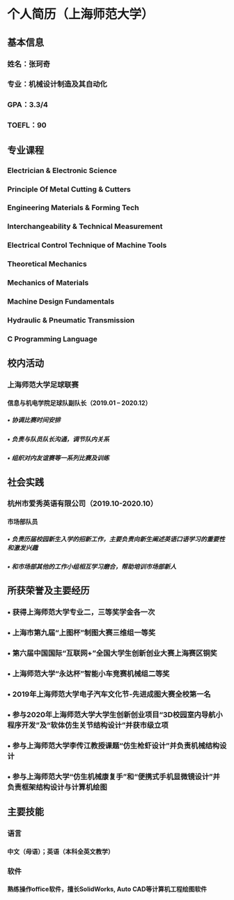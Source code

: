 # 个人简历（上海师范大学）
## 基本信息
### 姓名：张珂奇
### 专业：机械设计制造及其自动化
### GPA：3.3/4
### TOEFL：90
## 专业课程
### Electrician & Electronic Science
### Principle Of Metal Cutting & Cutters
### Engineering Materials & Forming Tech
### Interchangeability & Technical Measurement
### Electrical Control Technique of Machine Tools
### Theoretical Mechanics
### Mechanics of Materials
### Machine Design Fundamentals
### Hydraulic & Pneumatic Transmission
### C Programming Language
## 校内活动
### 上海师范大学足球联赛
#### 信息与机电学院足球队副队长（2019.01 – 2020.12）
##### • 协调比赛时间安排
##### • 负责与队员队长沟通，调节队内关系
##### • 组织对内友谊赛等一系列比赛及训练
## 社会实践
### 杭州市爱秀英语有限公司（2019.10-2020.10）
#### 市场部队员
##### • 负责历届校园新生入学的招新工作，主要负责向新生阐述英语口语学习的重要性和激发兴趣
##### • 和市场部其他的工作小组相互学习磨合，帮助培训市场部新人
## 所获荣誉及主要经历
### • 获得上海师范大学专业二，三等奖学金各一次
### • 上海市第九届“上图杯”制图大赛三维组一等奖
### • 第六届中国国际“互联网+”全国大学生创新创业大赛上海赛区铜奖
### • 上海师范大学“永达杯”智能小车竞赛机械组二等奖
### • 2019年上海师范大学电子汽车文化节-先进成图大赛全校第一名
### • 参与2020年上海师范大学大学生创新创业项目“3D校园室内导航小程序开发”及“软体仿生关节结构设计”并获市级立项
### • 参与上海师范大学李传江教授课题“仿生枪虾设计”并负责机械结构设计
### • 参与上海师范大学“仿生机械康复手”和“便携式手机显微镜设计”并负责框架结构设计与计算机绘图
## 主要技能
### 语言
#### 中文（母语）；英语（本科全英文教学）
### 软件
#### 熟练操作office软件，擅长SolidWorks, Auto CAD等计算机工程绘图软件
